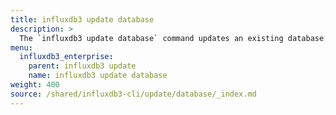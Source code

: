 ```yaml
---
title: influxdb3 update database
description: >
  The `influxdb3 update database` command updates an existing database.
menu:
  influxdb3_enterprise:
    parent: influxdb3 update
    name: influxdb3 update database
weight: 400
source: /shared/influxdb3-cli/update/database/_index.md
---
```


<!-- 
// SOURCE content/shared/influxdb3-cli/update/database/_index.md
-->